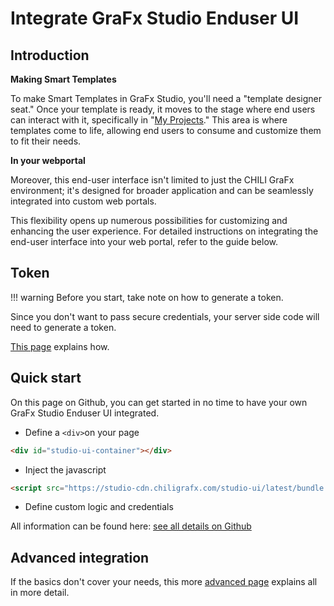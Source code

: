 # Integrate GraFx Studio Enduser UI

## Introduction

**Making Smart Templates**

To make Smart Templates in GraFx Studio, you'll need a "template designer seat." Once your template is ready, it moves to the stage where end users can interact with it, specifically in "[My Projects](/GraFx-Studio/guides/create-projects/)." This area is where templates come to life, allowing end users to consume and customize them to fit their needs.

**In your webportal**

Moreover, this end-user interface isn't limited to just the CHILI GraFx environment; it's designed for broader application and can be seamlessly integrated into custom web portals. 

This flexibility opens up numerous possibilities for customizing and enhancing the user experience. For detailed instructions on integrating the end-user interface into your web portal, refer to the guide below.

## Token

!!! warning
	Before you start, take note on how to generate a token.

Since you don't want to pass secure credentials, your server side code will need to generate a token.

[This page](/CHILI-GraFx/guides/integrations/#step-4-generating-an-access-token) explains how.

## Quick start

On this page on Github, you can get started in no time to have your own GraFx Studio Enduser UI integrated.

- Define a `<div>`on your page
``` html
<div id="studio-ui-container"></div>
```
- Inject the javascript
```html
<script src="https://studio-cdn.chiligrafx.com/studio-ui/latest/bundle.js"></script>
```
- Define custom logic and credentials

All information can be found here: [see all details on Github](https://github.com/chili-publish/studio-ui?tab=readme-ov-file#studio-ui)

## Advanced integration

If the basics don't cover your needs, this more [advanced page](https://github.com/chili-publish/studio-ui/blob/main/documentation/advanced-integration.md) explains all in more detail.